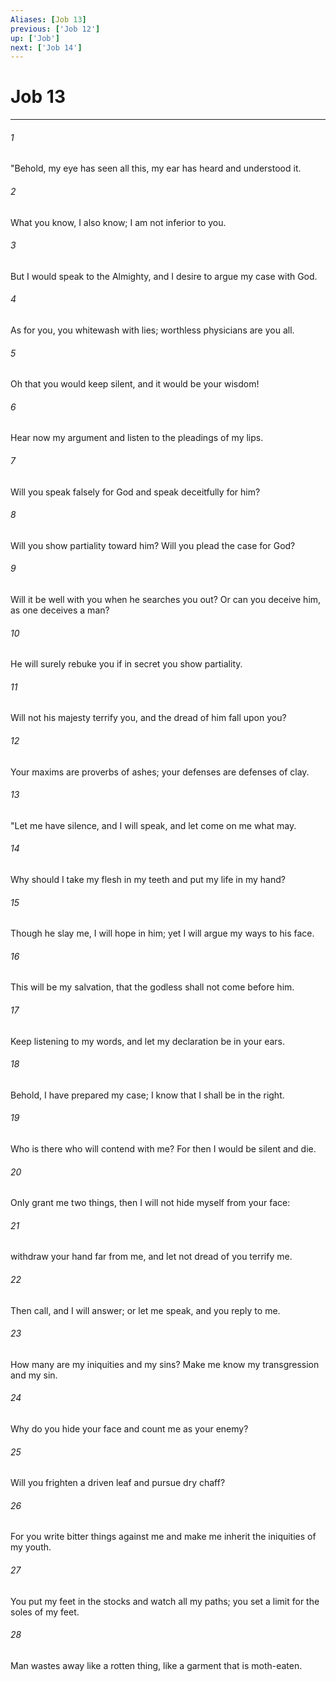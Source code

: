 ```yaml
---
Aliases: [Job 13]
previous: ['Job 12']
up: ['Job']
next: ['Job 14']
---
```

# Job 13

***

 

###### 1 
"Behold, my eye has seen all this, 
 my ear has heard and understood it. 
 
 

###### 2 
What you know, I also know; 
 I am not inferior to you. 
 
 

###### 3 
But I would speak to the Almighty, 
 and I desire to argue my case with God. 
 
 

###### 4 
As for you, you whitewash with lies; 
 worthless physicians are you all. 
 
 

###### 5 
Oh that you would keep silent, 
 and it would be your wisdom! 
 
 

###### 6 
Hear now my argument 
 and listen to the pleadings of my lips. 
 
 

###### 7 
Will you speak falsely for God 
 and speak deceitfully for him? 
 
 

###### 8 
Will you show partiality toward him? 
 Will you plead the case for God? 
 
 

###### 9 
Will it be well with you when he searches you out? 
 Or can you deceive him, as one deceives a man? 
 
 

###### 10 
He will surely rebuke you 
 if in secret you show partiality. 
 
 

###### 11 
Will not his majesty terrify you, 
 and the dread of him fall upon you? 
 
 

###### 12 
Your maxims are proverbs of ashes; 
 your defenses are defenses of clay.
 
 

###### 13 
"Let me have silence, and I will speak, 
 and let come on me what may. 
 
 

###### 14 
Why should I take my flesh in my teeth 
 and put my life in my hand? 
 
 

###### 15 
Though he slay me, I will hope in him; 
 yet I will argue my ways to his face. 
 
 

###### 16 
This will be my salvation, 
 that the godless shall not come before him. 
 
 

###### 17 
Keep listening to my words, 
 and let my declaration be in your ears. 
 
 

###### 18 
Behold, I have prepared my case; 
 I know that I shall be in the right. 
 
 

###### 19 
Who is there who will contend with me? 
 For then I would be silent and die. 
 
 

###### 20 
Only grant me two things, 
 then I will not hide myself from your face: 
 
 

###### 21 
withdraw your hand far from me, 
 and let not dread of you terrify me. 
 
 

###### 22 
Then call, and I will answer; 
 or let me speak, and you reply to me. 
 
 

###### 23 
How many are my iniquities and my sins? 
 Make me know my transgression and my sin. 
 
 

###### 24 
Why do you hide your face 
 and count me as your enemy? 
 
 

###### 25 
Will you frighten a driven leaf 
 and pursue dry chaff? 
 
 

###### 26 
For you write bitter things against me 
 and make me inherit the iniquities of my youth. 
 
 

###### 27 
You put my feet in the stocks 
 and watch all my paths; 
 you set a limit for the soles of my feet. 
 
 

###### 28 
Man wastes away like a rotten thing, 
 like a garment that is moth-eaten.
 
